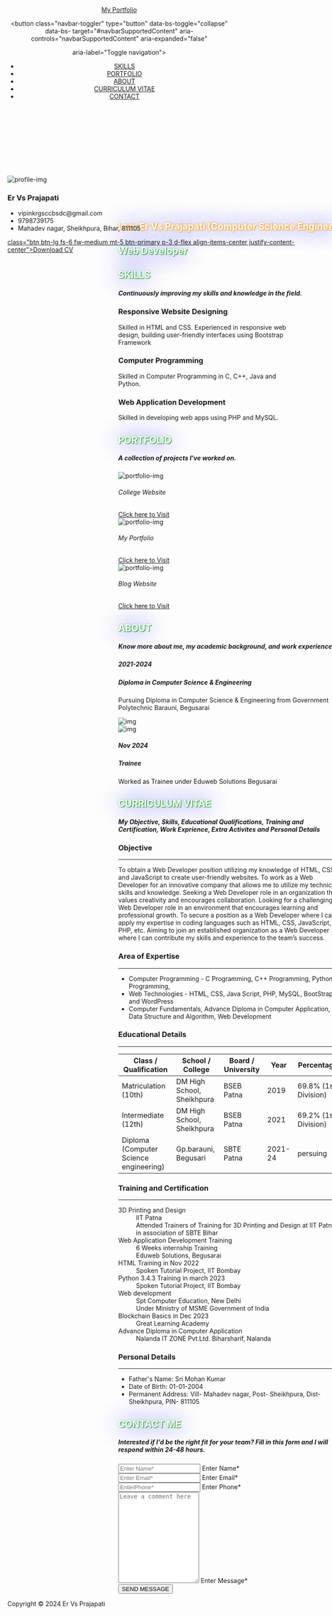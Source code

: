 <!DOCTYPE html>

<html lang="en">
<head>
<meta charset="UTF-8" />
<meta name="viewport" content="width=device-width, initial-scale=1.0" />
<title>Portfolio | Er Vs Prajapati</title>
<!-- Linking CSS File -->
<link rel="stylesheet" href="style.css" />
<!-- Fontawesome link -->
<link href="https://cdn.jsdelivr.net/npm/bootstrap@5.3.0-alpha1/dist/css/bootstrap.min.css"
rel="stylesheet" integrity="sha384
GLhlTQ8iRABdZLl6O3oVMWSktQOp6b7In1Zl3/Jr59b6EGGoI1aFkw7cmDA6j6gD"
crossorigin="anonymous">
<!-- Bootstrap link -->

<link rel="stylesheet" href="https://cdnjs.cloudflare.com/ajax/libs/font-
awesome/6.3.0/css/all.min.css" />

<style>
h1{
color: white;
text-shadow:1px 1px 1px orange, 0 0 50px blue, 0 0 5px orange;
}
h2{
color: white;
text-shadow: 1px 1px 1px green, 0 0 50px blue, 0 0 5px lightgreen;
}

@media (min-width: 600px) {
.sidebar {
position: fixed;

}
.main{
padding-left:250px;
width:100%;
}
}
</style>
</head>
<body>
<!-- Header & Navbar -->
<header class="bg-dark fixed-top">
<nav class="container-xxl navbar navbar-expand-lg py-3 bg-dark navbar-dark">
<div class="container-fluid">
<a class="navbar-brand fw-bold fs-3" href="#">My Portfolio</a>

<button class="navbar-toggler" type="button" data-bs-toggle="collapse" data-bs-
target="#navbarSupportedContent" aria-controls="navbarSupportedContent" aria-expanded="false"

aria-label="Toggle navigation">
<span class="navbar-toggler-icon"></span>
</button>
<div class="collapse navbar-collapse" id="navbarSupportedContent">
<ul class="navbar-nav ms-auto mb-2 mb-lg-0">
<li class="nav-item mx-2">
<a class="nav-link" href="#skills">SKILLS</a>
</li>
<li class="nav-item mx-2">
<a class="nav-link" href="#portfolio">PORTFOLIO</a>
</li>
<li class="nav-item mx-2">
<a class="nav-link" href="#about">ABOUT</a>
</li>
<li class="nav-item mx-2">
<a class="nav-link" href="#cv">CURRICULUM VITAE</a>

</li>
<li class="nav-item mx-2">
<a class="nav-link" href="#contact">CONTACT</a>
</li>
</div>
</div>
</nav>
</header>
<div class="container-fluid">
<div class="row">
<div class="col-sm-3 col-md-2 sidebar" style="padding-top:100px;">

<img class="img-fluid rounded- border border-5 border-dark-subtle" src="images/profile-
img.jpg" alt="profile-img">

<h3 class="mt-3">Er Vs Prajapati</h3>
<ul class="list-unstyled contact-info">
<li><i class="fas fa-envelope me-2"></i>vipinkrgsccbsdc@gmail.com</li>
<li><i class="fas fa-phone me-2"></i> 9798739175</li>
<li><i class="fas fa-map-marker-alt me-2"></i> Mahadev nagar, Sheikhpura, 
Bihar, 811105</li>
</ul>
<ul class="social-icons my-5 d-flex justify-content-center">

<a href="https://www.instagram.com/er_vs.prajapati" class="bg-primary mx-2 text-white d-flex align-items-center justify-content-center
text-decoration-none rounded-circle"><i class="fa-brands fa-instagram"></i></a>

<a href="https://www.facebook.com/profile.php?id=100019197485628" class="bg-primary mx-2 text-white d-flex align-items-center justify-content-center
text-decoration-none rounded-circle"><i class="fa-brands fa-facebook-f"></i></a>

<a href="https://www.linkedin.com/in/vipin-kumar-1282912a1?utm_source=share&utm_campaign=share_via&utm_content=profile&utm_medium=android_app" class="bg-primary mx-2 text-white d-flex align-items-center justify-content-center
text-decoration-none rounded-circle"><i class="fa-brands fa-linkedin-in"></i></a>
</ul>

<div style="display:inline;margin-left:auto;margin-right:auto;
width:60%"><a target="_blank"
href="https://drive.google.com/file/d/16TxilCTU55TXrOppUdx36aAINUH0cdG0/view?usp=drivesdk"

class="btn btn-lg fs-6 fw-medium mt-5 btn-primary p-3 d-flex align-items-center justify-content-
center">Download CV</a></div>

</div>
<div class="col-sm-6 col-sm-offset-3 col-md-10 col-md-offset-2 main">

<!-- Hero or Showcase Section -->
<section class="container py-5" id="heroid">
<div class="row mt-4 py-3">
<div class="col-12 d-flex flex-column text-center">
<div class="text-center">
<div class="typewriter">
<br><br><br><br><br><br><br><br><br><br><br>

<h1 class="h1 text-white fw-medium fst-italic">I am Er Vs Prajapati (Computer Science
Engineer)</h1>
</div>
<h2 class="display-3 text-white fw-bold">Web Developer</h2>
</div>
</div>
</div>
</section>


<!-- Skills Section -->
<!--<section class="container py-5" id="skills">
<div class="row mt-4 py-3">
<div class="col-12 d-flex flex-column text-center justify-content-center">
<h2>SKILLS</h2>
<h5 class="text-secondary fw-normal py-2 fst-italic">Continuously improving my skills and
knowledge in the field.</h5>
</div>
</div>
<div class="row d-flex justify-content-between mx-0">
<div class="card mt-5 d-flex flex-column align-items-center text-center bg-white p-4"
style="width: 25rem">

<i class="text-white bg-primary d-flex align-items-center justify-content-center fs-2 rounded-
circle fa-solid fa-cart-shopping"></i>

<h3 class="mt-4 h4">Responsive Website Designing</h3>
<p class="text-center">Proficient in HTML and CSS. Experienced in responsive web design,
building user-friendly interfaces using Bootstrap Framework</p>
</div>
<div class="card mt-5 d-flex flex-column align-items-center text-center bg-white p-4"
style="width: 25rem">

<i class="text-white bg-primary d-flex align-items-center justify-content-center fs-2 rounded-
circle fa-solid fa-laptop"></i>

<h3 class="mt-4 h4">Computer Programming</h3>
<p class="text-center">Skilled in Computer Programming in C, C++, Java and Python.
Experience of Developing GUI Applications in Java Programming.</p>
</div>
<div class="card mt-5 d-flex flex-column align-items-center text-center bg-white p-4"
style="width: 25rem">

<i class="text-white bg-primary d-flex align-items-center justify-content-center fs-2 rounded-
circle fa-solid fa-mobile-screen-button"></i>

<h3 class="mt-4 h4">Web Application Development</h3>
<p class="text-center">Proficient in developing web apps using PHP and MySQL. Experienced in
building engaging and intuitive user interfaces. using Java Script</p>
</div>
</div>
</section>-->


<!-- Skills Section -->
<section class="container py-5" id="skills">
<div class="row mt-4 py-3">
<div class="col-12 d-flex flex-column text-center justify-content-center">
<h2>SKILLS</h2>
<h5 class="text-secondary fw-normal py-2 fst-italic">Continuously improving my skills and
knowledge in the field.</h5>
</div>
</div>

<div class="row d-flex justify-content-between mx-0">
<div class="card mt-5 d-flex flex-column align-items-center text-center bg-white p-4"
style="width: 24rem">

<i class="text-white bg-primary d-flex align-items-center justify-content-center fs-2 rounded-
circle fa-solid fa-cart-shopping"></i>

<h3 class="mt-4 h4">Responsive Website Designing</h3>
<p class="text-center">Skilled in HTML and CSS. Experienced in responsive web design,
building user-friendly interfaces using Bootstrap Framework</p>
</div>
<div class="card mt-5 d-flex flex-column align-items-center text-center bg-white p-4"
style="width: 24rem">

<i class="text-white bg-primary d-flex align-items-center justify-content-center fs-2 rounded-
circle fa-solid fa-laptop"></i>

<h3 class="mt-4 h4">Computer Programming</h3>
<p class="text-center">Skilled in Computer Programming in C, C++, Java and Python.
</p>
</div>
<div class="card mt-5 d-flex flex-column align-items-center text-center bg-white p-4"
style="width: 24rem">

<i class="text-white bg-primary d-flex align-items-center justify-content-center fs-2 rounded-
circle fa-solid fa-mobile-screen-button"></i>

<h3 class="mt-4 h4">Web Application Development</h3>
<p class="text-center">Skilled in developing web apps using PHP and MySQL.</p>
</div>
</div>
</section>


<!-- Portfolio Section -->
<section class="container py-5" id="portfolio">
<div class="row mt-4 py-3">
<div class="col-12 d-flex flex-column text-center justify-content-center">
<h2>PORTFOLIO</h2>
<h5 class="text-secondary fw-normal py-2 fst-italic">A collection of projects I've worked
on.</h5>
</div>

<div class="row mt-5 mx-0 justify-content-center align-items-center">
<div class="col-lg-3 col-md-4 col-12 card-wrapper">
<div class="card mt-4">
<img src="images/st.png" class="img-fluid" alt="portfolio-img">
<div class="card-body text-center">
<h6 class="card-title">College Website</h6>
<a href="http://www.gpbarauni.ac.in" target="_blank">Click here to Visit</a>
</div>
</div>
</div>
<div class="col-lg-3 col-md-4 card-wrapper">
<div class="card mt-4">
<img src="images/dyn.jpg" class="img-fluid" alt="portfolio-img">
<div class="card-body text-center">
<h6 class="card-title"> My Portfolio</h6>
<a href="http://www.uhssbharra.eduwebsol.in" target="_blank">Click here to Visit</a>
</div>
</div>
</div>
<!--<div class="col-lg-3 col-md-4 card-wrapper">
<div class="card mt-4">
<img src="images/port.jpg" class="img-fluid" alt="portfolio-img">
<div class="card-body text-center">
<h6 class="card-title">Learning Portal</h6>
<a href="http://www.itgurukul.eduwebsol.in" target="_blank">Click here to Visit</a>
</div>
</div>
</div>-->

<div class="col-lg-3 col-md-4 card-wrapper">
<div class="card mt-4">
<img src="images/blog.png" class="img-fluid" alt="portfolio-img">

<div class="card-body text-center">
<h6 class="card-title">Blog Website</h6>
<a href="http://www.itgurucool.blogspot.com" target="_blank">Click here to Visit</a>
</div>
</div>
</div>

</div>
</div>
</section>

<!-- About Section -->
<section class="container py-5" id="about">
<div class="row mt-4 py-3">
<div class="col-12 d-flex flex-column text-center">
<h2>ABOUT</h2>
<h5 class="text-secondary fw-normal py-2 fst-italic">Know more about me, my academic
background, and work experiences</h5>
</div>
</div>
<div class="row flex-row-reverse flex-md-row mt-5 pt-5">
<div class="col-9 col-md-5 text-md-end">
<h5>2021-2024</h5>
<h5>Diploma in Computer Science & Engineering</h5>
<p>Pursuing Diploma in Computer Science & Engineering from Government Polytechnic Barauni, Begusarai</p>
</div>
<div class="col-3 col-md-2 img text-center">
<img class="rounded-circle border border-5 border-dark-subtle img-fluid"
src="/intership/images/grad.png" alt="img">
</div>
</div>

<div class="row justify-content-md-end mt-5 pt-5">
<div class="col-3 col-md-2 img text-center">
<img class="rounded-circle border border-5 border-dark-subtle img-fluid"
src="/intership/images/iteng.png" alt="img">
</div>
<div class="col-9 col-md-5">
<h5>Nov 2024</h5>
<h5>Trainee</h5>
<p>Worked as Trainee under Eduweb Solutions Begusarai</p>
</div>
</div>
<!--<div class="row flex-row-reverse flex-md-row mt-5 pt-5">
<div class="col-9 col-md-5 text-md-end">
<h5>2014-2018</h5>
<h5>Director and Trainer</h5>
<p>Started IT GURUKUL - A Computer Training Institute in Begusarai, Bihar and providing high
quality computer training with latest technology for rural area students</p>
</div>
<div class="col-3 col-md-2 img text-center">
<img class="rounded-circle border border-5 border-dark-subtle img-fluid" src="images/dir.png"
alt="img">
</div>
</div>
<div class="row justify-content-md-end mt-5 pt-5">
<div class="col-3 col-md-2 img text-center">
<img class="rounded-circle border border-5 border-dark-subtle img-fluid" src="images/lec.png"
alt="img">
</div>
<div class="col-9 col-md-5">
<h5>2018-2023</h5>
<h5>Guest Lecturer</h5>

<p>Worked as a Guest Lecturer in Computer Sc Branch at Govt Polytechnic, Barauni, Begusarai.
providing computer programming classes for diploma students</p>
</div>
</div>
<div class="row flex-row-reverse flex-md-row mt-5 pt-5">

<div class="col-9 col-md-5 text-md-end">
<h5>2024-Present</h5>
<h5>Training and Development Head</h5>
<p>Working as Training and Development Head at Eduweb Solutions, Bihar and Developed so
many websites for educational institutions also providing industrial training to technical students in
Live mode</p>
</div>
<div class="col-3 col-md-2 img text-center">
<img class="rounded-circle border border-5 border-dark-subtle img-fluid"
src="images/head.jpg" alt="img">
</div>

</div>-->

</section>

<!-- Curriculum Vitae Section -->
<section class="container py-5" id="cv">
<div class="row mt-4 py-3">
<div class="col-12 d-flex flex-column text-center">
<h2>CURRICULUM VITAE</h2>
<h5 class="text-secondary fw-normal py-2 fst-italic">My Objective, Skills, Educational
Qualifications, Training and Certification, Work Exprience, Extra Activites and Personal Details</h5>
</div>
</div>

<div class="col-lg-12 order-lg-1 order-0 mt-5 text-start">

<h3>Objective</h3>
<hr>
<p>To obtain a Web Developer position utilizing my knowledge of HTML, CSS, and JavaScript to create user-friendly websites.
To work as a Web Developer for an innovative company that allows me to utilize my technical skills and knowledge.
Seeking a Web Developer role in an organization that values creativity and encourages collaboration.
Looking for a challenging Web Developer role in an environment that encourages learning and professional growth.
To secure a position as a Web Developer where I can apply my expertise in coding languages such as HTML, CSS, JavaScript, PHP, etc.
Aiming to join an established organization as a Web Developer where I can contribute my skills and experience to the team’s success.</p>

<h3>Area of Expertise</h3>
<hr>
<ul>
<li>Computer Programming - C Programming, C++ Programming, Python Programming,</li>
<li>Web Technologies - HTML, CSS, Java Script, PHP, MySQL, BootStrap and WordPress </li>
<li>Computer Fundamentals, Advance Diploma in Computer Application, Data Structure and Algorithm, Web Development</li>


<!-- Add or remove qualifications as needed -->
</ul>
<h3>Educational Details</h3>
<hr>
<table class="table table-bordered table-hover">
<thead>
<tr>
<th>Class / Qualification</th>
<th>School / College</th>
<th>Board / University</th>
<th>Year</th>
<th>Percentage</th>
</tr>

</thead>
<tbody>
<tr>
<td>Matriculation (10th)</td>
<td>DM High School, Sheikhpura</td>
<td>BSEB Patna</td>
<td>2019</td>
<td>69.8% (1st Division)</td>
</tr>
<tr>
<td>Intermediate (12th)</td>
<td>DM High School, Sheikhpura</td>
<td>BSEB Patna</td>
<td>2021</td>
<td>69.2% (1st Division)</td>
</tr>
<tr>
<td>Diploma (Computer Science engineering)</td>
<td>Gp.barauni, Begusari</td>
<td>SBTE Patna</td>
<td>2021-24</td>
<td>persuing</td>
</tr>
</tbody>

</table>

<h3>Training and Certification</h3>
<hr>
<dl>
<dt>3D Printing and Design </dt>
<dd>IIT Patna</dd>
<dd>Attended Trainers of Training for 3D Printing and Design at IIT Patna in association of SBTE
Bihar</dd>

<dt>Web Application Development Training</dt>
<dd>6 Weeks internship Training</dd>
<dd>Eduweb Solutions, Begusarai

<dt>HTML Training in Nov 2022</dt>
<dd>Spoken Tutorial Project, IIT Bombay</dd>
<dt>Python 3.4.3 Training in march 2023 </dt>

<dd>Spoken Tutorial Project, IIT Bombay</dd>

<dt>Web development </dt>
<dd>Spt Computer Education, New Delhi</dd>
<dd>Under Ministry of MSME Government of India
<dt>Blockchain Basics in Dec 2023 </dt>

<dd>Great Learning Academy</dd>

<dt>Advance Diploma in Computer Application</dt>
<dd>Nalanda IT ZONE Pvt.Ltd. Biharsharif, Nalanda

<dt></dt>
</dl>

<!--<h3>Extra Activities and Work Exprience</h3>
<hr>
<dl>
<dt>DIET Begusarai</dt>
<dd>External Resource Person - ICT Skills</dd>
<dd>School Teacher Training for Information and Communication Technology Classes</dd>
<dt>IOCL Barauni</dt>
<dd>External Faculty - IT Literacy</dd>
<dd>IT Literacy Classes for Apprentice Students and Inward-Outward Employee</dd>
<dt>Softage Associates Begusarai</dt>
<dd>Project Head</dd>

<dd>Successfully Completed Data Entry Project of BSEB (Xth and XIIth) Examination Forms of
Schools and Colleges under Begusarai Subdivision as Business Associate of SoftAge information
technology pvt ltd</dd>
<dt>National Digital Literacy Mission</dt>
<dd>Training Head</dd>
<dd>Conducted Digital Literacy Classes under National Digital Literacy Mission</dd>
<dt>Annamalai University</dt>
<dd>General Secretary</dd>
<dd>Worked as a General Secretary in Dept of Computer Science Engg, Annamalai University
for
session 2008-12</dd>
<dt>Dept of Business Administration, Annamalai University</dt>
<dd>Workshop Paticipant</dd>
<dd>Attended Entrepreneurs Awareness Camp Organised by Dept of Business Administration,
Annamalai University</dd>-->

</dl>
</div>
<div>
<h3>Personal Details</h3>
<hr>
<ul>
<li>Father's Name: Sri Mohan Kumar </li>
<!--<li>Mother's Name: Madhuri Devi </li>-->
<li>Date of Birth: 01-01-2004</li>

<li>Permanent Address: Vill- Mahadev nagar, Post- Sheikhpura, Dist- Sheikhpura, PIN- 811105 </li>
<!-- Add or remove qualifications as needed -->
</ul>
</div>
</section>

<!-- Contact Section -->
<section class="container py-5" id="contact">
<div class="row mt-4 py-3">
<div class="col-12 d-flex flex-column text-center">
<h2 class="text-white">CONTACT ME</h2>
<h5 class="text-white fw-normal py-2 fst-italic">Interested if I'd be the right fit for your team?
Fill in this form and I will respond within 24-48 hours.</h5>
</div>
<div class="row pt-4 mt-5">
<div class="col-12">
<form action="mailto:vipinkrgsccbsdc@gmail.com" method="post" enctype="text/plain">
<div class="row d-flex justify-content-center">
<div class="col-lg-6">
<div class="form-floating mb-3">
<input type="text" class="form-control" id="floatingInput" placeholder="Enter Name*"
required>
<label for="floatingInput">Enter Name*</label>
</div>
<div class="form-floating mb-3">
<input type="email" class="form-control" id="floatingEmail" placeholder="Enter Email*"
required>
<label for="floatingEmail">Enter Email*</label>
</div>
<div class="form-floating mb-3">
<input type="number" class="form-control" id="floatingPassword" placeholder="Enter
Phone*" required>
<label for="floatingPassword">Enter Phone*</label>
</div>
</div>
<div class="form-floating col-lg-6">
<textarea class="form-control" placeholder="Leave a comment here" id="floatingMessage"
style="height: 205px" required></textarea>
<label for="floatingMessage" class="px-4">Enter Message*</label>

</div>
<div class="col-12 mt-5 d-flex justify-content-center">
<button class="btn btn-lg btn-outline-light">SEND MESSAGE</button>
</div>
</div>
</div>
</form>
</div>
</div>
</div>
</section>

<!-- Footer -->
<footer>
<div class="container-xxl flex-wrap pt-3 d-flex align-items-center justify-content-center">
<p>Copyright © 2024 Er Vs Prajapati</p>
</div>
</footer>

</div>
</div>
</div>

<!-- Bootstrap script link -->
<script src="https://cdn.jsdelivr.net/npm/bootstrap@5.3.0-
alpha1/dist/js/bootstrap.bundle.min.js" integrity="sha384-
w76AqPfDkMBDXo30jS1Sgez6pr3x5MlQ1ZAGC+nuZB+EYdgRZgiwxhTBTkF7CXvN"
crossorigin="anonymous"></script>
</body>
</html>
